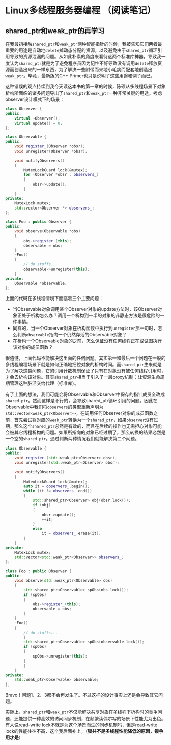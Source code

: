 # Linux多线程服务器编程 （阅读笔记）

## shared_ptr和weak_ptr的再学习

在我最初接触`shared_ptr`和`weak_ptr`两种智能指针的时候，我被告知它们两者最重要的用途是自动地`delete`掉动态分配的资源，以及避免由于`shared_ptr`循环引用导致的资源泄漏的问题。从如此朴素的角度来看待这两个标准库神器，导致我一度认为`shared_ptr`就是为了避免程序员因为记性不好导致没有调用`delete`释放资源而创造出来的一样东西，为了解决一些附带而来地小毛病而配套地创造出`weak_ptr`。毕竟，最新版的C++ Primer也只是说明了这些用途和例子而已。

这种错误的观点持续到我今天读这本书的第一章的时候，陈硕从多线程场景下对象析构所面临的诸多问题导出了`shared_ptr`和`weak_ptr`一种非常关键的用途。考虑observer设计模式下的场景：

```c++
class Observer {
public:
   	virtual ~Observer();
    virtual update() = 0;
};

class Observable {
public:
    void register_(Observer *obsr);
    void unregister(Observer *obsr);
    
    void notifyObservers()
    {
        MutexLockGuard lock(&mutex); 
        for (Observer *obsr : observers_)
        {
            obsr->update();
        }
    }
private:
    MutexLock mutex;
    std::vector<Observer *> observers_;
};

class Foo : public Observer {
public:
    void observe(Observable *obs)
    {
        obs->register_(this);
        observable = obs;
    }
    ~Foo()
    {
       	// do stuffs...
        observable->unregister(this);
    }
private:
	Observable *observable; 
};


```

上面的代码在多线程情境下面临着三个主要问题：

+   当Observable对象调用某个Observer对象的update方法时，该Observer对象正处于析构怎么办？调用一个析构到一半的对象的非静态方法是很危险的一件事情。
+   同样的，当一个Observer对象在析构函数中执行到`unregister`那一句时，怎么判断`observable`指向一个仍然存活的Observable对象？
+   在析构一个Observable对象的之前，怎么保证没有任何线程正在或试图执行该对象的成员函数？

很遗憾，上面代码不能解决这里面的任何问题。其实第一和最后一个问题在一般的多线程编程场景下就是如何正确地把控对象的析构时间。而`shared_ptr`生来就是为了解决这类问题，它的引用计数机制保证了只有在对象没有被任何线程引用时，才会去析构该对象。其实`shared_ptr`相当于引入了一层proxy机制：让资源生命周期管理这种脏活交给代理（标准库）。

有了上面的想法，我们可能会将Observable和Observer中保存的指针成员全改成`shared_ptr`。然而这样是不行的，会导致shared_ptr循环引用的问题。因此在Observable中我们将`observers`的类型重新声明为`std::vector<weak_ptr<Observer>>`，在调用任何Observer对象的成员函数之前，首先尝试将对应的`weak_ptr`转换为一个`shared_ptr`，如果`observer`没有过期，那么这个`shared_ptr`必然是有效的，而且在后续的操作也无需担心对象可能会被其它线程析构的问题。如果所指向的对象已经过期了，那么转换的结果必然是一个空的`shared_ptr`。通过判断两种情况我们就能解决第二个问题。

```c++
class Observable {
public:
    void register_(std::weak_ptr<Observer> obsr);
    void unregister(std::weak_ptr<Observer> obsr);
    
    void notifyObservers()
    {
        MutexLockGuard lock(&mutex); 
        auto it = observers_.begin();
        while (it != observers_.end())
        {
            std::shared_ptr<Observer> obj(obsr.lock());
            if (obj)
            {
            	obsr->update();
            	++it;
            }
            else
                it = observers_.erase(it);
        }
    }
private:
    MutexLock mutex;
    std::vector<std::weak_ptr<Observer>> observers_;
};

class Foo : public Observer {
public:
    void observe(std::weak_ptr<Observable> obs)
    {
        std::shared_ptr<Observable> spObs(obs.lock());
        if (spObs)
        {
        	obs->register_(this);
        	observable = obs;
        }
    }
    ~Foo()
    {
       	// do stuffs...
        {
        std::shared_ptr<Observable> spObs(observable.lock());
        if (spObs)
        {
        	spObs->unregister(this);
        }
        }
    }
private:
	std::weak_ptr<Observable> observable; 
};
```

Bravo！问题1、2、3都不会再发生了。不过这样的设计事实上还是会导致其它问题。

实际上，`shared_ptr`和`weak_ptr`不仅能解决共享对象在多线程下析构时的竞争问题，还能提供一种高效的访问同步机制，在频繁读偶尔写的场景下性能尤为出色。有人说read-write lock不就是为这个场景而生的同步机制吗，但是read-write lock的性能往往不高，这个我后面补上。（**锁并不是多线程性能降低的原因，锁争用才是**）

```c++
```




